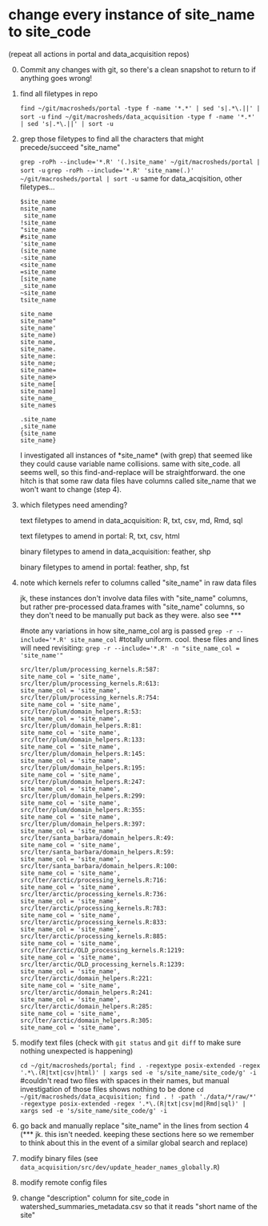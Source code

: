 # change every instance of site_name to site_code
(repeat all actions in portal and data_acquisition repos)

0. Commit any changes with git, so there's a clean snapshot to return to if anything goes wrong!

1. find all filetypes in repo

   `find ~/git/macrosheds/portal -type f -name '*.*' | sed 's|.*\.||' | sort -u`
   `find ~/git/macrosheds/data_acquisition -type f -name '*.*' | sed 's|.*\.||' | sort -u`


2. grep those filetypes to find all the characters that might precede/succeed "site_name"

   `grep -roPh --include='*.R' '(.)site_name' ~/git/macrosheds/portal | sort -u`
   `grep -roPh --include='*.R' 'site_name(.)' ~/git/macrosheds/portal | sort -u`
   same for data_acqisition, other filetypes...
   
   ```
   $site_name
   nsite_name
    site_name
   !site_name
   "site_name
   #site_name
   'site_name
   (site_name
   -site_name
   <site_name
   =site_name
   [site_name
   _site_name
   ~site_name
   tsite_name
   
   site_name 
   site_name"
   site_name'
   site_name)
   site_name,
   site_name.
   site_name:
   site_name;
   site_name=
   site_name>
   site_name[
   site_name]
   site_name_
   site_names
   
   .site_name
   ,site_name
   {site_name
   site_name}
   ```
   
   I investigated all instances of \*site_name\* (with grep) that seemed like they could cause variable name collisions. same with site_code. all seems well, so this find-and-replace will be straightforward. the one hitch is that some raw data files have columns called site_name that we won't want to change (step 4).

3. which filetypes need amending?

   text filetypes to amend in data_acquisition:
       R, txt, csv, md, Rmd, sql

   text filetypes to amend in portal:
       R, txt, csv, html

   binary filetypes to amend in data_acquisition:
       feather, shp

   binary filetypes to amend in portal:
       feather, shp, fst


4. note which kernels refer to columns called "site_name" in raw data files

    <UPDATE> jk, these instances don't involve data files with "site_name" columns, but rather pre-processed
        data.frames with "site_name" columns, so they don't need to be manually put back as they were. also see \*\*\*

     #note any variations in how site_name_col arg is passed
     `grep -r --include='*.R' site_name_col`
     #totally uniform. cool. these files and lines will need revisiting:
     `grep -r --include='*.R' -n "site_name_col = 'site_name'"`

     ```
     src/lter/plum/processing_kernels.R:587:                             site_name_col = 'site_name',
     src/lter/plum/processing_kernels.R:613:                             site_name_col = 'site_name',
     src/lter/plum/processing_kernels.R:754:                         site_name_col = 'site_name',
     src/lter/plum/domain_helpers.R:53:                             site_name_col = 'site_name',
     src/lter/plum/domain_helpers.R:81:                             site_name_col = 'site_name',
     src/lter/plum/domain_helpers.R:133:                             site_name_col = 'site_name',
     src/lter/plum/domain_helpers.R:145:                             site_name_col = 'site_name',
     src/lter/plum/domain_helpers.R:195:                         site_name_col = 'site_name',
     src/lter/plum/domain_helpers.R:247:                         site_name_col = 'site_name',
     src/lter/plum/domain_helpers.R:299:                         site_name_col = 'site_name',
     src/lter/plum/domain_helpers.R:355:                         site_name_col = 'site_name',
     src/lter/plum/domain_helpers.R:397:                         site_name_col = 'site_name',
     src/lter/santa_barbara/domain_helpers.R:49:                             site_name_col = 'site_name',
     src/lter/santa_barbara/domain_helpers.R:59:                             site_name_col = 'site_name',
     src/lter/santa_barbara/domain_helpers.R:100:                         site_name_col = 'site_name',
     src/lter/arctic/processing_kernels.R:716:                             site_name_col = 'site_name',
     src/lter/arctic/processing_kernels.R:736:                             site_name_col = 'site_name',
     src/lter/arctic/processing_kernels.R:783:                         site_name_col = 'site_name',
     src/lter/arctic/processing_kernels.R:833:                         site_name_col = 'site_name',
     src/lter/arctic/processing_kernels.R:885:                         site_name_col = 'site_name',
     src/lter/arctic/OLD_processing_kernels.R:1219:                             site_name_col = 'site_name',
     src/lter/arctic/OLD_processing_kernels.R:1239:                             site_name_col = 'site_name',
     src/lter/arctic/domain_helpers.R:221:                             site_name_col = 'site_name',
     src/lter/arctic/domain_helpers.R:241:                             site_name_col = 'site_name',
     src/lter/arctic/domain_helpers.R:285:                             site_name_col = 'site_name',
     src/lter/arctic/domain_helpers.R:305:                             site_name_col = 'site_name',
     ```

5. modify text files (check with `git status` and `git diff` to make sure nothing unexpected is happening)

   `cd ~/git/macrosheds/portal; find . -regextype posix-extended -regex '.*\.(R|txt|csv|html)' | xargs sed -e 's/site_name/site_code/g' -i`
   #couldn't read two files with spaces in their names, but manual investigation of those files shows nothing to be done
   `cd ~/git/macrosheds/data_acquisition; find . ! -path './data/*/raw/*' -regextype posix-extended -regex '.*\.(R|txt|csv|md|Rmd|sql)' | xargs sed -e 's/site_name/site_code/g' -i`
   
6. go back and manually replace "site_name" in the lines from section 4 (\*\*\* jk. this isn't needed. keeping these sections here so we remember to think about this in the event of a similar global search and replace)
7. modify binary files (see `data_acquisition/src/dev/update_header_names_globally.R`)
8. modify remote config files
9. change "description" column for site_code in watershed_summaries_metadata.csv so that it reads "short name of the site"
